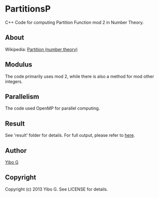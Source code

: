 PartitionsP
===========

C++ Code for computing Partition Function mod 2 in Number Theory.

## About

Wikipedia: [Partition (number theory)](http://en.wikipedia.org/wiki/Partition_(number_theory))

## Modulus

The code primarily uses mod 2, while there is also a method for mod other integers.

## Parallelism

The code used OpenMP for parallel computing.

## Result

See 'result' folder for details. For full output, please refer to [here](https://skydrive.live.com/?cid=CFAEF2CB2D92F2FD&id=CFAEF2CB2D92F2FD%211284).

## Author

[Yibo G](https://github.com/nilyibo)

## Copyright

Copyright (c) 2013 Yibo G. See LICENSE for details.
